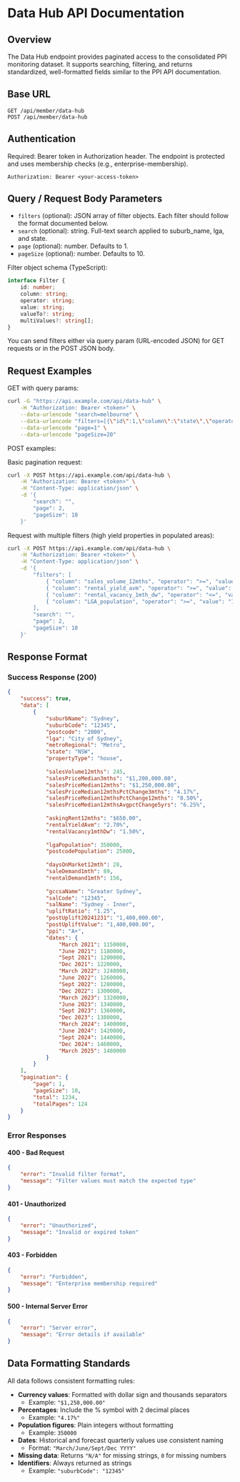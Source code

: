 # Data Hub API Documentation

## Overview

The Data Hub endpoint provides paginated access to the consolidated PPI monitoring dataset. It supports searching, filtering, and returns standardized, well-formatted fields similar to the PPI API documentation.

## Base URL

```
GET /api/member/data-hub
POST /api/member/data-hub
```

## Authentication

Required: Bearer token in Authorization header. The endpoint is protected and uses membership checks (e.g., enterprise-membership).

```
Authorization: Bearer <your-access-token>
```

## Query / Request Body Parameters

- `filters` (optional): JSON array of filter objects. Each filter should follow the format documented below.
- `search` (optional): string. Full-text search applied to suburb_name, lga, and state.
- `page` (optional): number. Defaults to 1.
- `pageSize` (optional): number. Defaults to 10.

Filter object schema (TypeScript):

```ts
interface Filter {
	id: number;
	column: string;
	operator: string;
	value: string;
	valueTo?: string;
	multiValues?: string[];
}
```

You can send filters either via query param (URL-encoded JSON) for GET requests or in the POST JSON body.

## Request Examples

GET with query params:

```bash
curl -G "https://api.example.com/api/data-hub" \
	-H "Authorization: Bearer <token>" \
	--data-urlencode "search=melbourne" \
	--data-urlencode "filters=[{\"id\":1,\"column\":\"state\",\"operator\":\"equals\",\"value\":\"VIC\"}]" \
	--data-urlencode "page=1" \
	--data-urlencode "pageSize=20"
```

POST examples:

Basic pagination request:
```bash
curl -X POST https://api.example.com/api/data-hub \
	-H "Authorization: Bearer <token>" \
	-H "Content-Type: application/json" \
	-d '{
		"search": "",
		"page": 2,
		"pageSize": 10
	}'
```

Request with multiple filters (high yield properties in populated areas):
```bash
curl -X POST https://api.example.com/api/data-hub \
	-H "Authorization: Bearer <token>" \
	-H "Content-Type: application/json" \
	-d '{
		"filters": [
			{ "column": "sales_volume_12mths", "operator": ">=", "value": "50" },
			{ "column": "rental_yield_avm", "operator": ">=", "value": "6" },
			{ "column": "rental_vacancy_1mth_dw", "operator": "<=", "value": "2" },
			{ "column": "LGA_population", "operator": ">=", "value": "15000" }
		],
		"search": "",
		"page": 2,
		"pageSize": 10
	}'
```


## Response Format

### Success Response (200)

```json
{
	"success": true,
	"data": [
		{
			"suburbName": "Sydney",
			"suburbCode": "12345",
			"postcode": "2000",
			"lga": "City of Sydney",
			"metroRegional": "Metro",
			"state": "NSW",
			"propertyType": "house",
			
			"salesVolume12mths": 245,
			"salesPriceMedian3mths": "$1,200,000.00",
			"salesPriceMedian12mths": "$1,250,000.00",
			"salesPriceMedian12mthsPctChange3mths": "4.17%",
			"salesPriceMedian12mthsPctChange12mths": "8.50%",
			"salesPriceMedian12mthsAvgpctChange5yrs": "6.25%",
			
			"askingRent12mths": "$650.00",
			"rentalYieldAvm": "2.70%",
			"rentalVacancy1mthDw": "1.50%",
			
			"lgaPopulation": 350000,
			"postcodePopulation": 25000,
			
			"daysOnMarket12mth": 28,
			"saleDemand1mth": 89,
			"rentalDemand1mth": 156,
			
			"gccsaName": "Greater Sydney",
			"salCode": "12345",
			"salName": "Sydney - Inner",
			"upliftRatio": "1.25",
			"postUplift20241231": "1,400,000.00",
			"postUpliftValue": "1,400,000.00",
			"ppi": "A+",
			"dates": {
				"March 2021": 1150000,
				"June 2021": 1180000,
				"Sept 2021": 1200000,
				"Dec 2021": 1220000,
				"March 2022": 1240000,
				"June 2022": 1260000,
				"Sept 2022": 1280000,
				"Dec 2022": 1300000,
				"March 2023": 1320000,
				"June 2023": 1340000,
				"Sept 2023": 1360000,
				"Dec 2023": 1380000,
				"March 2024": 1400000,
				"June 2024": 1420000,
				"Sept 2024": 1440000,
				"Dec 2024": 1460000,
				"March 2025": 1480000
			}
		}
	],
	"pagination": {
		"page": 1,
		"pageSize": 10,
		"total": 1234,
		"totalPages": 124
	}
}
```

### Error Responses

#### 400 - Bad Request
```json
{
	"error": "Invalid filter format",
	"message": "Filter values must match the expected type"
}
```

#### 401 - Unauthorized
```json
{
	"error": "Unauthorized",
	"message": "Invalid or expired token"
}
```

#### 403 - Forbidden
```json
{
	"error": "Forbidden",
	"message": "Enterprise membership required"
}
```

#### 500 - Internal Server Error
```json
{
	"error": "Server error",
	"message": "Error details if available"
}
```

## Data Formatting Standards

All data follows consistent formatting rules:

- **Currency values**: Formatted with dollar sign and thousands separators
  - Example: `"$1,250,000.00"`
- **Percentages**: Include the % symbol with 2 decimal places
  - Example: `"4.17%"`
- **Population figures**: Plain integers without formatting
  - Example: `350000`
- **Dates**: Historical and forecast quarterly values use consistent naming
  - Format: `"March/June/Sept/Dec YYYY"`
- **Missing data**: Returns `"N/A"` for missing strings, `0` for missing numbers
- **Identifiers**: Always returned as strings
  - Example: `"suburbCode": "12345"`
